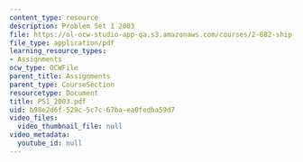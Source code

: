 ```yaml
---
content_type: resource
description: Problem Set 1 2003
file: https://ol-ocw-studio-app-qa.s3.amazonaws.com/courses/2-082-ship-structural-analysis-design-13-122-spring-2003/b98e2d6f529c5c7c67baea0fedba59d7_PS1_2003.pdf
file_type: application/pdf
learning_resource_types:
- Assignments
ocw_type: OCWFile
parent_title: Assignments
parent_type: CourseSection
resourcetype: Document
title: PS1_2003.pdf
uid: b98e2d6f-529c-5c7c-67ba-ea0fedba59d7
video_files:
  video_thumbnail_file: null
video_metadata:
  youtube_id: null
---
```

